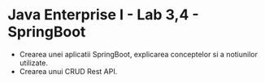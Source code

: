 # Java Enterprise I - Lab 3,4 - SpringBoot
+ Crearea unei aplicatii SpringBoot, explicarea conceptelor si a notiunilor utilizate.
+ Crearea unui CRUD Rest API.

